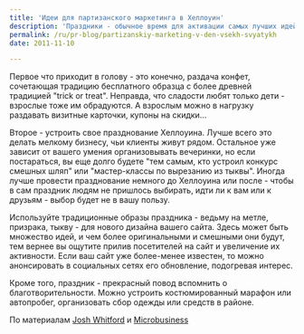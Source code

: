 ```yaml
---
title: 'Идеи для партизанского маркетинга в Хеллоуин'
description: 'Праздники - обычное время для активации самых лучших идей маркетинга и PR. Хеллоуин, конечно, пока что отстает по своему маркетинговому потенциалу от Рождества. Но тем не менее, это время наряжаться и раздавать подарки.'
permalink: /ru/pr-blog/partizanskiy-marketing-v-den-vsekh-svyatykh
date: 2011-11-10

---
```


Первое что приходит в голову - это конечно, раздача конфет, сочетающая традицию бесплатного образца с более древней традицией "trick or treat". Неправда, что сладости любят только дети - взрослые тоже им обрадуются. А взрослым можно в нагрузку раздавать визитные карточки, купоны на скидки...

Второе - устроить свое празднование Хеллоуина. Лучше всего это делать мелкому бизнесу, чьи клиенты живут рядом. Остальное уже зависит от вашего умения организовывать вечеринки, но если постараться, вы еще долго будете "тем самым, кто устроил конкурс смешных шляп" или "мастер-классы по вырезанию из тыквы". Иногда лучше провести празднование немного до Хеллоуина  или после - чтобы в сам праздник  людям не пришлось выбирать, идти ли к вам или к друзьям - выбор будет не в вашу пользу.

Используйте  традиционные образы праздника - ведьму на метле, призрака, тыкву - для нового дизайна вашего сайта. Здесь может быть множество идей, и чем более оригинальными и смешными они будут, тем вернее вы ощутите прилив посетителей на сайт и увеличение их активности. Если ваш сайт уже более-менее известен, то можно анонсировать в социальных сетях его обновление, подогревая интерес.

Кроме того, праздник - прекрасный повод вспомнить о благотворительности. Можно устроить костюмированный марафон или автопробег, организовать сбор одежды или средств в районе.

По материалам <a href="http://www.joshwhitford.com/2008/10/10/halloween-marketing-ideas/">Josh Whitford</a> и  <a href="http://microbusiness.vistaprint.com/2011/halloween-marketing-tips/">Microbusiness</a>


